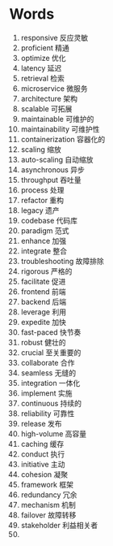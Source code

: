 # Words

1. responsive 反应灵敏
2. proficient 精通
3. optimize 优化
4. latency 延迟
5. retrieval 检索
6. microservice 微服务
7. architecture 架构
8. scalable 可拓展
9. maintainable 可维护的
10. maintainability 可维护性
11. containerization 容器化的
12. scaling 缩放
13. auto-scaling 自动缩放
14. asynchronous 异步
15. throughput 吞吐量
16. process 处理
17. refactor 重构
18. legacy 遗产
19. codebase 代码库
20. paradigm 范式
21. enhance 加强
22. integrate 整合
23. troubleshooting 故障排除
24. rigorous 严格的
25. facilitate 促进
26. frontend 前端
27. backend 后端
28. leverage 利用
29. expedite 加快
30. fast-paced 快节奏
31. robust 健壮的
32. crucial 至关重要的
33. collaborate 合作
34. seamless 无缝的
35. integration 一体化
36. implement 实施
37. continuous 持续的
38. reliability 可靠性
39. release 发布
40. high-volume 高容量
41. caching 缓存
42. conduct 执行
43. initiative 主动
44. cohesion 凝聚
45. framework 框架
46. redundancy 冗余
47. mechanism 机制
48. failover 故障转移
49. stakeholder 利益相关者
50. 